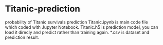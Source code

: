 # Titanic-prediction
probability of Titanic survivals prediction
Titanic.ipynb is main code file which coded with Jupyter Notebook.
Titanic.h5 is prediction model, you can load it direcly and  predict rather than training again.
*.csv is dataset and prediction result.
